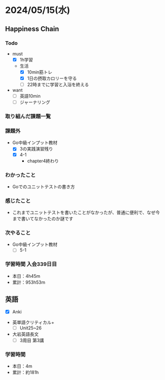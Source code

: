 # 2024/05/15(水)

## Happiness Chain

### Todo

- must
  - [x] 1h学習
  - 生活
    - [x] 10min筋トレ
    - [x] 1日の摂取カロリーを守る
    - [ ] 22時までに学習と入浴を終える
- want
  - [ ] 英語10min
  - [ ] ジャーナリング

### 取り組んだ課題一覧

### 課題外

- Go中級インプット教材
  - [x] 3の実践演習残り
  - [x] 4-1
    - chapter4終わり

### わかったこと

- Goでのユニットテストの書き方

### 感じたこと

- これまでユニットテストを書いたことがなかったが、普通に便利で、なぜ今まで書いてなかったのか謎です

### 次やること

- Go中級インプット教材
  - [ ] 5-1

### 学習時間 入会339日目

- 本日：4h45m
- 累計：953h53m

## 英語

- [x] Anki
- 英単語クリティカル+
  - [ ] Unit25~26
- 大岩英語長文
  - [ ] 3周目 第3講

### 学習時間

- 本日：4m
- 累計：約181h
